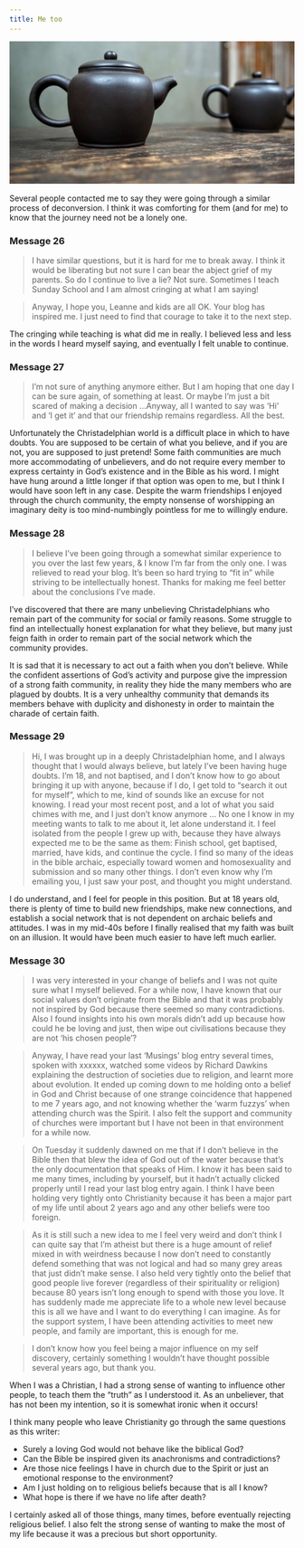 ```yaml
---
title: Me too
---
```


![](teapots.resized.jpg)

Several people contacted me to say they were going through a similar process of deconversion. I think it was comforting for them (and for me) to know that the journey need not be a lonely one.


### Message 26




>I have similar questions, but it is hard for me to break away. I think it would be liberating but not sure I can bear the abject grief of my parents. So do I continue to live a lie? Not sure. Sometimes I teach Sunday School and I am almost cringing at what I am saying!

>Anyway, I hope you, Leanne and kids are all OK. Your blog has inspired me. I just need to find that courage to take it to the next step.


The cringing while teaching is what did me in really. I believed less and less in the words I heard myself saying, and eventually I felt unable to continue.


### Message 27




>I’m not sure of anything anymore either. But I am hoping that one day I can be sure again, of something at least. Or maybe I’m just a bit scared of making a decision …Anyway, all I wanted to say was ‘Hi’ and ‘I get it’ and that our friendship remains regardless. All the best.


Unfortunately the Christadelphian world is a difficult place in which to have doubts. You are supposed to be certain of what you believe, and if you are not, you are supposed to just pretend! Some faith communities are much more accommodating of unbelievers, and do not require every member to express certainty in God’s existence and in the Bible as his word. I might have hung around a little longer if that option was open to me, but I think I would have soon left in any case. Despite the warm friendships I enjoyed through the church community, the empty nonsense of worshipping an imaginary deity is too mind-numbingly pointless for me to willingly endure.


### Message 28




>I believe I’ve been going through a somewhat similar experience to you over the last few years, & I know I’m far from the only one. I was relieved to read your blog. It’s been so hard trying to “fit in” while striving to be intellectually honest. Thanks for making me feel better about the conclusions I’ve made.

I’ve discovered that there are many unbelieving Christadelphians who remain part of the community for social or family reasons. Some struggle to find an intellectually honest explanation for what they believe, but many just feign faith in order to remain part of the social network which the community provides.

It is sad that it is necessary to act out a faith when you don’t believe. While the confident assertions of God’s activity and purpose give the impression of a strong faith community, in reality they hide the many members who are plagued by doubts. It is a very unhealthy community that demands its members behave with duplicity and dishonesty in order to maintain the charade of certain faith.


### Message 29




>Hi, I was brought up in a deeply Christadelphian home, and I always thought that I would always believe, but lately I’ve been having huge doubts. I’m 18, and not baptised, and I don’t know how to go about bringing it up with anyone, because if I do, I get told to “search it out for myself”, which to me, kind of sounds like an excuse for not knowing. I read your most recent post, and a lot of what you said chimes with me, and I just don’t know anymore … No one I know in my meeting wants to talk to me about it, let alone understand it. I feel isolated from the people I grew up with, because they have always expected me to be the same as them: Finish school, get baptised, married, have kids, and continue the cycle. I find so many of the ideas in the bible archaic, especially toward women and homosexuality and submission and so many other things. I don’t even know why I’m emailing you, I just saw your post, and thought you might understand.


I do understand, and I feel for people in this position. But at 18 years old, there is plenty of time to build new friendships, make new connections, and establish a social network that is not dependent on archaic beliefs and attitudes. I was in my mid-40s before I finally realised that my faith was built on an illusion. It would have been much easier to have left much earlier.


### Message 30




>I was very interested in your change of beliefs and I was not quite sure what I myself believed. For a while now, I have known that our social values don’t originate from the Bible and that it was probably not inspired by God because there seemed so many contradictions. Also I found insights into his own morals didn’t add up because how could he be loving and just, then wipe out civilisations because they are not ‘his chosen people’?

>Anyway, I have read your last ‘Musings’ blog entry several times, spoken with xxxxxx, watched some videos by Richard Dawkins explaining the destruction of societies due to religion, and learnt more about evolution. It ended up coming down to me holding onto a belief in God and Christ because of one strange coincidence that happened to me 7 years ago, and not knowing whether the ‘warm fuzzys’ when attending church was the Spirit. I also felt the support and community of churches were important but I have not been in that environment for a while now.

>On Tuesday it suddenly dawned on me that if I don’t believe in the Bible then that blew the idea of God out of the water because that’s the only documentation that speaks of Him. I know it has been said to me many times, including by yourself, but it hadn’t actually clicked properly until I read your last blog entry again. I think I have been holding very tightly onto Christianity because it has been a major part of my life until about 2 years ago and any other beliefs were too foreign.

>As it is still such a new idea to me I feel very weird and don’t think I can quite say that I’m atheist but there is a huge amount of relief mixed in with weirdness because I now don’t need to constantly defend something that was not logical and had so many grey areas that just didn’t make sense. I also held very tightly onto the belief that good people live forever (regardless of their spirituality or religion) because 80 years isn’t long enough to spend with those you love. It has suddenly made me appreciate life to a whole new level because this is all we have and I want to do everything I can imagine. As for the support system, I have been attending activities to meet new people, and family are important, this is enough for me.

>I don’t know how you feel being a major influence on my self discovery, certainly something I wouldn’t have thought possible several years ago, but thank you.

When I was a Christian, I had a strong sense of wanting to influence other people, to teach them the “truth” as I understood it. As an unbeliever, that has not been my intention, so it is somewhat ironic when it occurs!

I think many people who leave Christianity go through the same questions as this writer:


  * Surely a loving God would not behave like the biblical God?
  * Can the Bible be inspired given its anachronisms and contradictions?
  * Are those nice feelings I have in church due to the Spirit or just an emotional response to the environment?
  * Am I just holding on to religious beliefs because that is all I know?
  * What hope is there if we have no life after death?

I certainly asked all of those things, many times, before eventually rejecting religious belief. I also felt the strong sense of wanting to make the most of my life because it was a precious but short opportunity.

